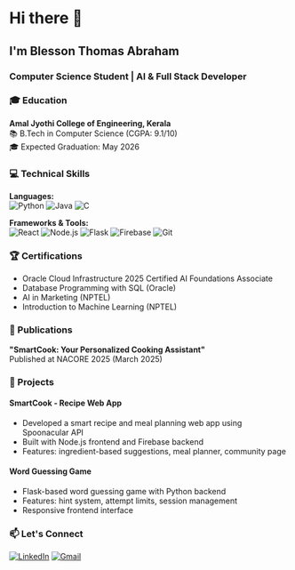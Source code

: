 # Hi there 👋
<h2 align="left"> I'm Blesson Thomas Abraham</h2>
<h3 align="left">Computer Science Student | AI & Full Stack Developer</h3>


### 🎓 Education
**Amal Jyothi College of Engineering, Kerala**  
📚 B.Tech in Computer Science (CGPA: 9.1/10)  
🎓 Expected Graduation: May 2026  

### 💻 Technical Skills
**Languages:**  
![Python](https://img.shields.io/badge/Python-3776AB?logo=python&logoColor=white)
![Java](https://img.shields.io/badge/Java-ED8B00?logo=java&logoColor=white)
![C](https://img.shields.io/badge/C-00599C?logo=c&logoColor=white)


**Frameworks & Tools:**  
![React](https://img.shields.io/badge/React-20232A?logo=react&logoColor=61DAFB)
![Node.js](https://img.shields.io/badge/Node.js-43853D?logo=node.js&logoColor=white)
![Flask](https://img.shields.io/badge/Flask-000000?logo=flask&logoColor=white)
![Firebase](https://img.shields.io/badge/Firebase-FFCA28?logo=firebase&logoColor=black)
![Git](https://img.shields.io/badge/Git-F05032?logo=git&logoColor=white)

### 🏆 Certifications
- Oracle Cloud Infrastructure 2025 Certified AI Foundations Associate
- Database Programming with SQL (Oracle)
- AI in Marketing (NPTEL)
- Introduction to Machine Learning (NPTEL)

### 📝 Publications
**"SmartCook: Your Personalized Cooking Assistant"**  
Published at NACORE 2025 (March 2025)

### 🚀 Projects

#### SmartCook - Recipe Web App
- Developed a smart recipe and meal planning web app using Spoonacular API
- Built with Node.js frontend and Firebase backend
- Features: ingredient-based suggestions, meal planner, community page

#### Word Guessing Game
- Flask-based word guessing game with Python backend
- Features: hint system, attempt limits, session management
- Responsive frontend interface

### 📫 Let's Connect
[![LinkedIn](https://img.shields.io/badge/LinkedIn-0077B5?logo=linkedin&logoColor=white)](https://www.linkedin.com/in/blesson-thomas-a-749418218)
[![Gmail](https://img.shields.io/badge/Gmail-D14836?logo=gmail&logoColor=white)](mailto:blesson.a.thomas@gmail.com)


###

<br clear="both">


###
<!--
**BRAVO25177/BRAVO25177** is a ✨ _special_ ✨ repository because its `README.md` (this file) appears on your GitHub profile.

Here are some ideas to get you started:

- 🔭 I’m currently working on ...
- 🌱 I’m currently learning ...
- 👯 I’m looking to collaborate on ...
- 🤔 I’m looking for help with ...
- 💬 Ask me about ...
- 📫 How to reach me: ...
- 😄 Pronouns: ...
- ⚡ Fun fact: ...
-->
